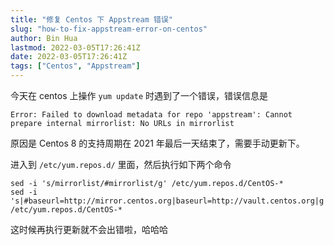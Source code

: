 ```yaml
---
title: "修复 Centos 下 Appstream 错误"
slug: "how-to-fix-appstream-error-on-centos"
author: Bin Hua
lastmod: 2022-03-05T17:26:41Z
date: 2022-03-05T17:26:41Z
tags: ["Centos", "Appstream"]
---
```


今天在 centos 上操作 `yum update` 时遇到了一个错误，错误信息是

```
Error: Failed to download metadata for repo 'appstream': Cannot prepare internal mirrorlist: No URLs in mirrorlist
```

原因是 Centos 8 的支持周期在 2021 年最后一天结束了，需要手动更新下。

进入到 `/etc/yum.repos.d/` 里面，然后执行如下两个命令

```
sed -i 's/mirrorlist/#mirrorlist/g' /etc/yum.repos.d/CentOS-*
sed -i 's|#baseurl=http://mirror.centos.org|baseurl=http://vault.centos.org|g' /etc/yum.repos.d/CentOS-*
```

这时候再执行更新就不会出错啦，哈哈哈